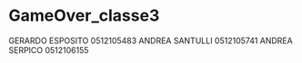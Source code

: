 # GameOver_classe3
GERARDO ESPOSITO 0512105483
ANDREA SANTULLI 0512105741
ANDREA SERPICO 0512106155
